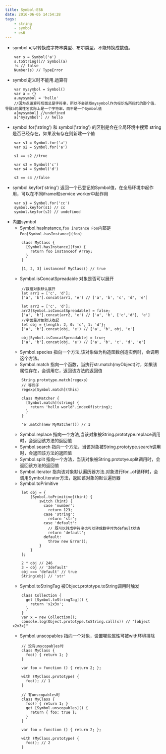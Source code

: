 ```yaml
---
title: Symbol-ES6
date: 2016-06-05 14:54:28
tags:
	- string
	- symbol
	- es6
---
```


* symbol 可以转换成字符串类型、布尔类型，不能转换成数值。
```
	var s = Symbol('a')
	s.toString()// Symbol(a)
	!s // false
	Number(s) // TypeError
```
* symbol定义时不能用.运算符
```
	var mysymbol = Symbol()
	var a = {}
	a.mysymbol = 'hello'
	//因为点运算符后面总是字符串，所以不会读取mysymbol作为标识名所指代的那个值，导致a的属性名实际上是一个字符串，而不是一个Symbol值
	a[mysymbol] //undefined
	a['mysymbol'] // hello
```
* symbol.for('string') 和 symbol('string') 的区别是会在全局环境中搜索 string 是否已经存在，如果没有存在则新建一个值
```
	var s1 = Symbol.for('a')
	var s2 = Symbol.for('a')

	s1 == s2 //true

	var s3 = Symbol('c')
	var s4 = Symbol('d')

	s3 == s4 //false
```
* symbol.keyfor('string') 返回一个已登记的Symbol值，在全局环境中起作用，可以在不同iframe和service worker中起作用
```
	var s1 = Symbol.for('cc')
	symbol.keyfor(s1) // cc
	symbol.keyfor(s2) // undefined
```
* 内置symbol
	* Symbol.hasInstance,`foo instance Foo`内部是`Foo[Symbol.hasInstance](foo)`
	````
		class MyClass {
		  [Symbol.hasInstance](foo) {
		    return foo instanceof Array;
		  }
		}

		[1, 2, 3] instanceof MyClass() // true
	````
	* Symbol.isConcatSpreadable 对象是否可以展开
	````
		//数组对象默认展开
		let arr1 = ['c', 'd'];
		['a', 'b'].concat(arr1, 'e') // ['a', 'b', 'c', 'd', 'e']

		let arr2 = ['c', 'd'];
		arr2[Symbol.isConcatSpreadable] = false;
		['a', 'b'].concat(arr2, 'e') // ['a', 'b', ['c','d'], 'e']
		//字面量对象默认收起
		let obj = {length: 2, 0: 'c', 1: 'd'};
		['a', 'b'].concat(obj, 'e') // ['a', 'b', obj, 'e']

		obj[Symbol.isConcatSpreadable] = true;
		['a', 'b'].concat(obj, 'e') // ['a', 'b', 'c', 'd', 'e']
	````
	* Symbol.species 指向一个方法,该对象做为构造函数创造实例时，会调用这个方法。
	* Symbol.match 指向一个函数，当执行str.match(myObject)时，如果该属性存在，会调用它，返回该方法的返回值
	````
		String.prototype.match(regexp)
		// 等同于
		regexp[Symbol.match](this)

		class MyMatcher {
		  [Symbol.match](string) {
		    return 'hello world'.indexOf(string);
		  }
		}

		'e'.match(new MyMatcher()) // 1
	````
	* Symbol.replace 指向一个方法,当该对象被String.prototype.replace调用时，会返回该方法的返回值
	* Symbol.search 指向一个方法，当该对象被String.prototype.search调用时，会返回该方法的返回值
	* Symbol.split 指向一个方法，当该对象被String.prototye.split调用时，会返回该方法的返回值
	* Symbol.iterator 指向该对象默认遍历器方法.对象进行for...of循环时，会调用Symbol.iterator方法，返回该对象的默认遍历器
	* Symbol.toPrimitive
	````
		let obj = {
		  	[Symbol.toPrimitive](hint) {
			    switch (hint) {
			      case 'number':
			        return 123;
			      case 'string':
			        return 'str';
			      case 'default':
			      	// 既可以转成字符串也可以转成数字时为default状态
			        return 'default';
			      default:
			        throw new Error();
		     	}
		   	}
		};

		2 * obj // 246
		3 + obj // '3default'
		obj === 'default' // true
		String(obj) // 'str'
	````
	* Symbol.toStringTag 被Object.prototype.toString调用时触发
	````
		class Collection {
		  get [Symbol.toStringTag]() {
		    return 'x2x3x';
		  }
		}
		var x = new Collection();
		console.log(Object.prototype.toString.call(x)) // "[object x2x3x]"
	````
	* Symbol.unscopables 指向一个对象，设置哪些属性可被with环境排除
	````
		// 没有unscopables时
		class MyClass {
		  foo() { return 1; }
		}

		var foo = function () { return 2; };

		with (MyClass.prototype) {
		  foo(); // 1
		}

		// 有unscopables时
		class MyClass {
		  foo() { return 1; }
		  get [Symbol.unscopables]() {
		    return { foo: true };
		  }
		}

		var foo = function () { return 2; };

		with (MyClass.prototype) {
		  foo(); // 2
		}
	````